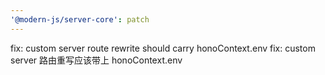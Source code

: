 ```yaml
---
'@modern-js/server-core': patch
---
```


fix: custom server route rewrite should carry honoContext.env
fix: custom server 路由重写应该带上 honoContext.env

